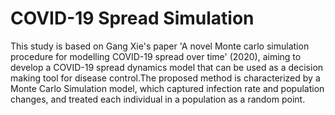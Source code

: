 # COVID-19 Spread Simulation

This study is based on Gang Xie's paper 'A novel Monte carlo simulation procedure for modelling COVID-19 spread over time' (2020), aiming to develop a COVID-19 spread dynamics model that can be used as a decision making tool for disease control.The proposed method is characterized by a Monte Carlo Simulation model, which captured infection rate and population changes, and treated each individual in a population as a random point. 


